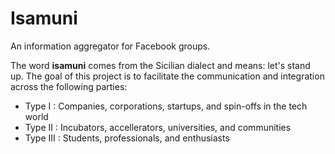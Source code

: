 # Isamuni
An information aggregator for Facebook groups.

The word **isamuni** comes from the Sicilian dialect and means: let's stand up. 
The goal of this project is to facilitate the communication and integration across the following parties:
* Type I : Companies, corporations, startups, and spin-offs in the tech world
* Type II : Incubators, accellerators, universities, and communities
* Type III : Students, professionals, and enthusiasts

